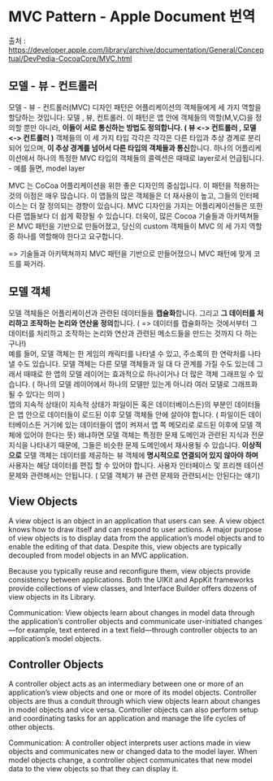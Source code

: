 # MVC Pattern - Apple Document 번역 

출처 : <https://developer.apple.com/library/archive/documentation/General/Conceptual/DevPedia-CocoaCore/MVC.html>

## 모델 - 뷰 - 컨트롤러

모델 - 뷰 - 컨트롤러(MVC) 디자인 패턴은 어플리케이션의 객체들에게 세 가지 역할을 할당하는 것입니다: 모델 , 뷰, 컨트롤러. 
이 패턴은 앱 안에 객체들의 역할(M,V,C)을 정의할 뿐만 아니라, **이들이 서로 통신하는 방법도 정의합니다. ( 뷰 <-> 컨트롤러 , 모델 <-> 컨트롤러 )**
객체들의 이 세 가지 타입 각각은 각각은 다른 타입과 추상 경계로 분리되어 있으며, **이 추상 경계를 넘어서 다른 타입의 객체들과 통신**합니다. 
하나의 어플리케이션에서 하나의 특정한 MVC 타입의 객체들의 콜렉션은 때때로 layer로서 언급됩니다. - 예를 들면, model layer

MVC 는 CoCoa 어플리케이션을 위한 좋은 디자인의 중심입니다. 
이 패턴을 적용하는 것의 이점은 매우 많습니다. 이 앱들의 많은 객체들은 더 재사용이 높고, 그들의 인터페이스는 더 잘 정의되는 경향이 있습니다.
MVC 디자인을 가지는 어플리케이션들은 또한 다른 앱들보다 더 쉽게 확장될 수 있습니다.
더욱이, 많은 Cocoa 기술들과 아키텍쳐들은 MVC 패턴을 기반으로 만들어졌고, 당신의 custom 객체들이 MVC 의 세 가지 역할 중 하나를 역할해야 한다고 요구합니다.

=> 기술들과 아키텍쳐까지 MVC 패턴을 기반으로 만들어졌으니 MVC 패턴에 맞게 코드를 짜거라.

## 모델 객체 

모델 객체들은 어플리케이션과 관련된 데이터들을 **캡슐화**합니다. 그리고 **그 데이터를 처리하고 조작하는 논리와 연산을 정의**합니다. ( => 데이터를 캡슐화하는 것에서부터 그 데이터를 처리하고 조작하는 논리와 연산과 관련된 메소드들을 만드는 것까지 다 하는 구나!)
<br> 예를 들어, 모델 객체는 한 게임의 캐릭터를 나타낼 수 있고, 주소록의 한 연락처를 나타낼 수도 있습니다. 
모델 객체는 다른 모델 객체들과 일 대 다 관계를 가질 수도 있는데 그래서 때때로 한 앱의 모델 레이어는 효과적으로 하나이거나 더 많은 객체 그래프일 수 있습니다. ( 하나의 모델 레이어에서 하나의 모델만 있는게 아니라 여러 모델로 그래프화 될 수 있다는 의미 ) 
<br>앱의 지속적 상태(이 지속적 상태가 파일이든 혹은 데이터베이스든)의 부분인 데이터들은 앱 안으로 데이터들이 로드된 이후 모델 객체들 안에 살아야 합니다. ( 파일이든 데이터베이스든 거기에 있는 데이터들이 앱이 켜져서 앱 쪽 메모리로 로드된 이후에 모델 객체에 있어야 한다는 뜻)
왜냐하면 모델 객체는 특정한 문제 도메인과 관련된 지식과 전문 지식을 나타내기 때문에, 그들은 비슷한 문제 도메인에서 재사용될 수 있습니다. **이상적으로** 모델 객체는 데이터를 제공하는 뷰 객체에 **명시적으로 연결되어 있지 않아야 하며** 사용자는 해당 데이터를 편집 할 수 있어야 합니다. 사용자 인터페이스 및 프리젠 테이션 문제와 관련해서는 안됩니다. ( 모델 객체가 뷰 관련 문제와 관련되서는 안된다는 얘기)
## View Objects

A view object is an object in an application that users can see. A view object knows how to draw itself and can respond to user actions. A major purpose of view objects is to display data from the application’s model objects and to enable the editing of that data. Despite this, view objects are typically decoupled from model objects in an MVC application.

Because you typically reuse and reconfigure them, view objects provide consistency between applications. Both the UIKit and AppKit frameworks provide collections of view classes, and Interface Builder offers dozens of view objects in its Library.

Communication: View objects learn about changes in model data through the application’s controller objects and communicate user-initiated changes—for example, text entered in a text field—through controller objects to an application’s model objects.

## Controller Objects

A controller object acts as an intermediary between one or more of an application’s view objects and one or more of its model objects. Controller objects are thus a conduit through which view objects learn about changes in model objects and vice versa. Controller objects can also perform setup and coordinating tasks for an application and manage the life cycles of other objects.

Communication: A controller object interprets user actions made in view objects and communicates new or changed data to the model layer. When model objects change, a controller object communicates that new model data to the view objects so that they can display it.
